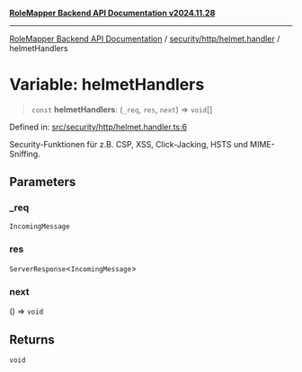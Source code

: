 [**RoleMapper Backend API Documentation v2024.11.28**](../../../../README.md)

***

[RoleMapper Backend API Documentation](../../../../modules.md) / [security/http/helmet.handler](../README.md) / helmetHandlers

# Variable: helmetHandlers

> `const` **helmetHandlers**: (`_req`, `res`, `next`) => `void`[]

Defined in: [src/security/http/helmet.handler.ts:6](https://github.com/FlowCraft-AG/RoleMapper/blob/aa2b8d129f8bd1600fa58ea512b195a2a2308efd/backend/src/security/http/helmet.handler.ts#L6)

Security-Funktionen für z.B. CSP, XSS, Click-Jacking, HSTS und MIME-Sniffing.

## Parameters

### \_req

`IncomingMessage`

### res

`ServerResponse`\<`IncomingMessage`\>

### next

() => `void`

## Returns

`void`

